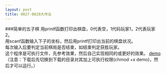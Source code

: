 ```yaml
---
layout: post
title: 0827-0828大作业
---
```

###简单的五子棋
用printf函数打印出棋盘，0代表空，1代码玩家1，2代表玩家2。<br>
用scanf函数输入下子的坐标，然后用printf打印出当前的棋盘状况。<br>
每次输入后要判定当前棋局是否结束，如结束判定获胜玩家。<br>
这个程序是可执行文件，先参考效果，然后自己实现相同的或更好的效果。
<a href="./demo">demo</a>（注意：下载后先切换到下载的目录对其加上可执行权限(chmod +x demo)，然后才可以运行。）
